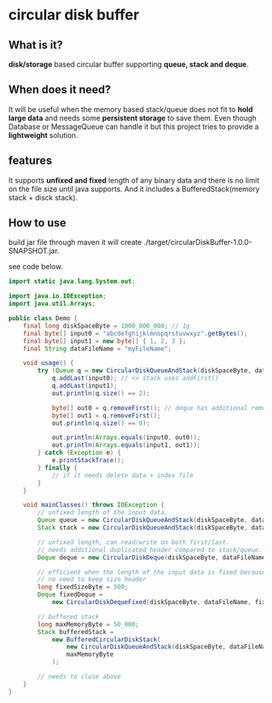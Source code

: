 # circular disk buffer

## What is it?
**disk/storage** based circular buffer supporting **queue, stack and deque**.


## When does it need?
It will be useful when the memory based stack/queue does not fit to **hold large data** and needs some **persistent storage** to save them. Even though Database or MessageQueue can handle it but this project tries to provide a **lightweight** solution.

## features
It supports **unfixed and fixed** length of any binary data and there is no limit on the file size until java supports. And it includes a BufferedStack(memory stack + disck stack).

## How to use
build jar file through maven it will create ./target/circularDiskBuffer-1.0.0-SNAPSHOT.jar.

see code below.

```java
import static java.lang.System.out;

import java.io.IOException;
import java.util.Arrays;

public class Demo {
	final long diskSpaceByte = 1000_000_000; // 1g
	final byte[] input0 = "abcdefghijklmnopqrstuvwxyz".getBytes();
	final byte[] input1 = new byte[] { 1, 2, 3 };
	final String dataFileName = "myFileName";

	void usage() {
		try (Queue q = new CircularDiskQueueAndStack(diskSpaceByte, dataFileName)) {
			q.addLast(input0); // <> stack uses addFirst()
			q.addLast(input1);
			out.println(q.size() == 2);

			byte[] out0 = q.removeFirst(); // deque has additional removeLast()
			byte[] out1 = q.removeFirst();
			out.println(q.size() == 0);

			out.println(Arrays.equals(input0, out0));
			out.println(Arrays.equals(input1, out1));
		} catch (Exception e) {
			e.printStackTrace();
		} finally {
			// if it needs delete data + index file
		}
	}

	void mainClasses() throws IOException {
		// unfixed length of the input data.
		Queue queue = new CircularDiskQueueAndStack(diskSpaceByte, dataFileName);
		Stack stack = new CircularDiskQueueAndStack(diskSpaceByte, dataFileName);

		// unfixed length, can read/write on both first/last. 
		// needs additional duplicated header compared to stack/queue.
		Deque deque = new CircularDiskDeque(diskSpaceByte, dataFileName);

		// efficient when the length of the input data is fixed because 
		// no need to keep size header
		long fixedSizeByte = 500;
		Deque fixedDeque = 
			new CircularDiskDequeFixed(diskSpaceByte, dataFileName, fixedSizeByte);

		// buffered stack
		long maxMemoryByte = 50_000;
		Stack bufferedStack = 
			new BufferedCircularDiskStack(
				new CircularDiskQueueAndStack(diskSpaceByte, dataFileName), 
				maxMemoryByte
			);

		// needs to close above
	}
}

```

